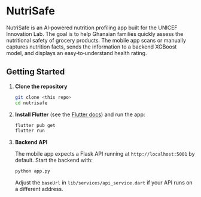 # NutriSafe

NutriSafe is an AI‑powered nutrition profiling app built for the UNICEF
Innovation Lab. The goal is to help Ghanaian families quickly assess the
nutritional safety of grocery products. The mobile app scans or manually
captures nutrition facts, sends the information to a backend XGBoost model,
and displays an easy‑to‑understand health rating.

## Getting Started

1. **Clone the repository**

   ```bash
   git clone <this repo>
   cd nutrisafe
   ```

2. **Install Flutter** (see the [Flutter docs](https://docs.flutter.dev/)) and
   run the app:

   ```bash
   flutter pub get
   flutter run
   ```

3. **Backend API**

   The mobile app expects a Flask API running at `http://localhost:5001` by
   default. Start the backend with:

   ```bash
   python app.py
   ```

   Adjust the `baseUrl` in `lib/services/api_service.dart` if your API runs on a
   different address.
